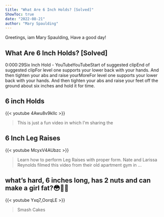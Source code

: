```yaml
---
title: "What Are 6 Inch Holds? [Solved]"
ShowToc: true 
date: "2022-08-21"
author: "Mary Spaulding" 
---
```


Greetings, iam Mary Spaulding, Have a good day!
## What Are 6 Inch Holds? [Solved]
0:000:29Six Inch Hold - YouTubeYouTubeStart of suggested clipEnd of suggested clipFor level one supports your lower back with your hands. And then tighten your abs and raise yourMoreFor level one supports your lower back with your hands. And then tighten your abs and raise your feet off the ground about six inches and hold it for time.

## 6 inch Holds
{{< youtube 4Awu8v9kIIc >}}
>This is just a fun video in which I'm sharing the 

## 6 Inch Leg Raises
{{< youtube McyxV4AUbzc >}}
>Learn how to perform Leg Raises with proper form. Nate and Larissa Reynolds filmed this video from their old apartment gym in ...

## what’s hard, 6 inches long, has 2 nuts and can make a girl fat?😳🫢💀
{{< youtube Yxq7_OorqLE >}}
>Smash Cakes

